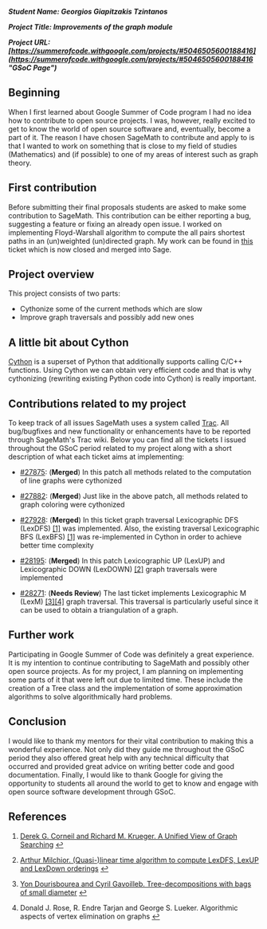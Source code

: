 ***Student Name: Georgios Giapitzakis Tzintanos***

***Project Title: Improvements of the graph module***

***Project URL: [https://summerofcode.withgoogle.com/projects/#5046505600188416](https://summerofcode.withgoogle.com/projects/#5046505600188416 "GSoC Page")***

## Beginning

When I first learned about Google Summer of Code program I had no idea how to contribute to open source projects. I was, however, really excited to get to know the world of open source software and, eventually, become a part of it. The reason I have chosen SageMath to contribute and apply to is that I wanted to work on something that is close to my field of studies (Mathematics) and (if possible) to one of my areas of interest such as graph theory. 

## First contribution

Before submitting their final proposals students are asked to make some contribution to SageMath. This contribution can be either reporting a bug, suggesting a feature or fixing an already open issue. I worked on implementing Floyd-Warshall algorithm to compute the all pairs shortest paths in an (un)weighted (un)directed graph. My work can be found in [this](https://trac.sagemath.org/ticket/27518) ticket which is now closed and merged into Sage.

## Project overview

This project consists of two parts:
  * Cythonize some of the current methods which are slow
  * Improve graph traversals and possibly add new ones

## A little bit about Cython

[Cython](https://cython.org/) is a superset of Python that additionally supports calling C/C++ functions. Using Cython we can obtain very efficient code and that is why cythonizing (rewriting existing Python code into Cython) is really important.

## Contributions related to my project

To keep track of all issues SageMath uses a system called [Trac](https://trac.edgewall.org/). All bug/bugfixes and new functionality or enhancements have to be reported through SageMath's Trac wiki. Below you can find all the tickets I issued throughout the GSoC period related to my project along with a short description of what each ticket aims at implementing:
  * [#27875](https://trac.sagemath.org/ticket/27875): (**Merged**) In this patch all methods related to the computation of line graphs were cythonized
  
  * [#27882](https://trac.sagemath.org/ticket/27882): (**Merged**) Just like in the above patch, all methods related to graph coloring were cythonized
  
  * [#27928](https://trac.sagemath.org/ticket/27928): (**Merged**) In this ticket graph traversal Lexicographic DFS (LexDFS) <span id="a1">[[1]](#f1)</span> was implemented. Also, the existing traversal Lexicographic BFS (LexBFS) <span id="a1">[[1]](#f1)</span> was re-implemented in Cython in order to achieve better time complexity
  
  * [#28195](https://trac.sagemath.org/ticket/28195): (**Merged**) In this patch Lexicographic UP (LexUP) and Lexicographic DOWN (LexDOWN) <span id="a2">[[2]](#f2)</span> graph traversals were implemented
  
  * [#28271](https://trac.sagemath.org/ticket/28271): (**Needs Review**) The last ticket implements Lexicographic M (LexM) <span id="a3">[[3]](#f3)</span><span id="a4">[[4]](#f4)</span> graph traversal. This traversal is particularly useful since it can be used to obtain a triangulation of a graph.

## Further work

Participating in Google Summer of Code was definitely a great experience. It is my intention to continue contributing to SageMath and possibly other open source projects. As for my project, I am planning on implementing some parts of it that were left out due to limited time. These include the creation of a Tree class and the implementation of some approximation algorithms to solve algorithmically hard problems.

## Conclusion

I would like to thank my mentors for their vital contribution to making this a wonderful experience. Not only did they guide me throughout the GSoC period they also offered great help with any technical difficulty that occurred and provided great advice on writing better code and good documentation. Finally, I would like to thank Google for giving the opportunity to students all around the world to get to know and engage with open source software development through GSoC.

## References

1. <span id="f1"></span> [Derek G. Corneil and Richard M. Krueger. A Unified View of Graph Searching](http://www.cs.toronto.edu/~krueger/papers/unified.ps) [↩](#a1)

2. <span id="f2"></span> [Arthur Milchior. (Quasi-)linear time algorithm to compute LexDFS, LexUP
and LexDown orderings](https://arxiv.org/pdf/1701.00305.pdf) [↩](#a2)

3. <span id="f3"></span> [Yon Dourisbourea and Cyril Gavoilleb. Tree-decompositions with bags of small diameter](http://dept-info.labri.fr/~gavoille/article/DG07) [↩](#a3)

4. <span id="f4"></span> Donald J. Rose, R. Endre Tarjan and George S. Lueker. Algorithmic aspects of vertex elimination on graphs [↩](#a4)
